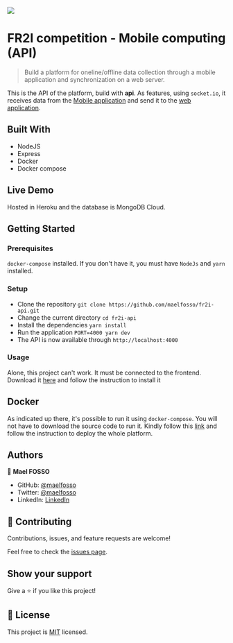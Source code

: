 ![](https://img.shields.io/badge/Microverse-blueviolet)

# FR2I competition - Mobile computing (API)

> Build a platform for oneline/offline data collection through a mobile application and synchronization on a web server.

This is the API of the platform, build with **api**. As features, using `socket.io`, it receives data from the [Mobile application](https://github.com/maelfosso/fr2i-tracer) and send it to the [web application](https://github.com/maelfosso/fr2i-web).

## Built With

- NodeJS
- Express
- Docker
- Docker compose

## Live Demo

Hosted in Heroku and the database is MongoDB Cloud.

## Getting Started

### Prerequisites

`docker-compose` installed. If you don't have it, you must have `NodeJs` and `yarn` installed.

### Setup

- Clone the repository `git clone https://github.com/maelfosso/fr2i-api.git`
- Change the current directory `cd fr2i-api`
- Install the dependencies `yarn install`
- Run the application `PORT=4000 yarn dev`
- The API is now available through `http://localhost:4000`

### Usage

Alone, this project can't work. It must be connected to the frontend.
Download it [here](https://github.com/maelfosso/fr2i-web) and follow the instruction to install it

## Docker

As indicated up there, it's possible to run it using `docker-compose`.
You will not have to download the source code to run it.
Kindly follow this [link](http://github.com/maelfosso/fr2i-competition) and follow the instruction to deploy the whole platform.

## Authors

👤 **Mael FOSSO**

- GitHub: [@maelfosso](https://github.com/maelfosso)
- Twitter: [@maelfosso](https://twitter.com/maelfosso)
- LinkedIn: [LinkedIn](https://www.linkedin.com/in/mael-fosso-650b6346/)

## 🤝 Contributing

Contributions, issues, and feature requests are welcome!

Feel free to check the [issues page](issues/).

## Show your support

Give a ⭐️ if you like this project!

## 📝 License

This project is [MIT](lic.url) licensed.